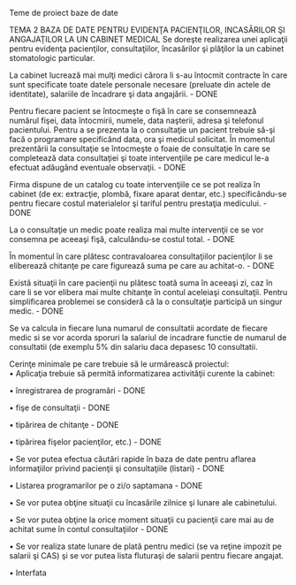 
Teme de proiect baze de date

TEMA 2 BAZA DE DATE PENTRU EVIDENŢA PACIENŢILOR, INCASĂRILOR ŞI ANGAJAŢILOR LA UN CABINET MEDICAL
Se doreşte realizarea unei aplicaţii pentru evidenţa pacienţilor, consultaţiilor, încasărilor şi plăţilor la un cabinet stomatologic particular. 

La cabinet lucrează mai mulţi medici cărora li s-au întocmit contracte în care sunt specificate toate datele personale necesare (preluate din actele de identitate), salariile de încadrare şi data angajării. - DONE

Pentru fiecare pacient se întocmeşte o fişă în care se consemnează numărul fişei, data întocmirii, numele, data naşterii, adresa şi telefonul pacientului. Pentru a se prezenta la o consultaţie un pacient trebuie să-şi facă o programare specificând data, ora şi medicul solicitat. În momentul prezentării la consultaţie se întocmeşte o foaie de consultaţie în care se completează data consultaţiei şi toate intervenţiile pe care medicul le-a efectuat adăugând eventuale observaţii. - DONE

Firma dispune de un catalog cu toate intervenţiile ce se pot realiza în cabinet (de ex: extracţie, plombă, fixare aparat dentar, etc.) specificându-se pentru fiecare costul materialelor şi tariful pentru prestaţia medicului. - DONE

La o consultaţie un medic poate realiza mai multe intervenţii ce se vor consemna pe aceeaşi fişă, calculându-se costul total. - DONE

În momentul în care plătesc contravaloarea consultaţiilor pacienţilor li se eliberează chitanţe pe care figurează suma pe care au achitat-o. - DONE
 
Există situaţii în care pacienţii nu plătesc toată suma în aceeaşi zi, caz în care li se vor elibera mai multe chitanţe în contul aceleiaşi consultaţii. Pentru simplificarea problemei se consideră că la o consultaţie participă un singur medic. - DONE

Se va calcula in fiecare luna numarul de consultatii acordate de fiecare medic si se vor acorda sporuri la salariul de incadrare functie de numarul de consultatii (de exemplu 5% din salariu daca depasesc 10 consultatii.

Cerinţe minimale pe care trebuie să le urmărească proiectul:   
•	Aplicaţia trebuie să permită informatizarea activităţii curente la cabinet:

  •	înregistrarea de programări - DONE
  
  •	fişe de consultaţii - DONE

  •	tipărirea de chitanţe - DONE
  
  •	tipărirea fişelor pacienţilor, etc.) - DONE
  
  •	Se vor putea efectua căutări rapide în baza de date pentru aflarea informaţiilor privind pacienţii şi consultaţiile (listari) - DONE

•	Listarea programarilor pe o zi/o saptamana - DONE

•	Se vor putea obţine situaţii cu încasările zilnice şi lunare ale cabinetului.

•	Se vor putea obţine la orice moment situaţii cu pacienţii care mai au de achitat sume în contul consultaţiilor - DONE

•	Se vor realiza state lunare de plată pentru medici (se va reţine impozit pe salarii şi CAS) şi se vor putea lista fluturaşi de salarii pentru fiecare angajat.

•	Interfata

